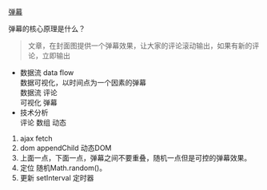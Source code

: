 [弹幕](https://juejin.im/post/5ae56927f265da0b7e0c0968)

弹幕的核心原理是什么？
> 文章，在封面图提供一个弹幕效果，让大家的评论滚动输出，如果有新的评论，立即输出
- 数据流 data flow      
数据可视化，以时间点为一个因素的弹幕        
数据流  评论        
可视化 弹幕
- 技术分析      
评论 数组 动态
1. ajax fetch
2. dom appendChild 动态DOM
3. 上面一点，下面一点，弹幕之间不要重叠，随机一点但是可控的弹幕效果。
4. 定位 随机Math.random()。
5. 更新 setInterval 定时器